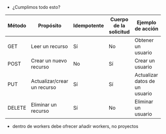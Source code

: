 - ¿Cumplimos todo esto?

Método	|	Propósito	|	Idempotente	|	Cuerpo de la solicitud	|	Ejemplo de acción
--- | --- | --- | --- | ---
GET	|	Leer un recurso	|	Sí	|	No	|	Obtener un usuario
POST	|	Crear un nuevo recurso	|	No	|	Sí	|	Crear un usuario
PUT	|	Actualizar/crear un recurso	|	Sí	|	Sí	|	Actualizar datos de un usuario
DELETE	|	Eliminar un recurso	|	Sí	|	No	|	Eliminar un usuario


- dentro de workers debe ofrecer añadir workers, no proyectos
